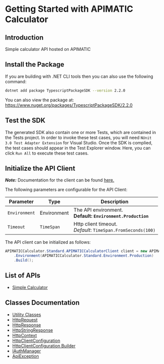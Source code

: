 
# Getting Started with APIMATIC Calculator

## Introduction

Simple calculator API hosted on APIMATIC

## Install the Package

If you are building with .NET CLI tools then you can also use the following command:

```bash
dotnet add package TypescriptPackageSDK --version 2.2.0
```

You can also view the package at:
https://www.nuget.org/packages/TypescriptPackageSDK/2.2.0

## Test the SDK

The generated SDK also contain one or more Tests, which are contained in the Tests project. In order to invoke these test cases, you will need `NUnit 3.0 Test Adapter Extension` for Visual Studio. Once the SDK is complied, the test cases should appear in the Test Explorer window. Here, you can click `Run All` to execute these test cases.

## Initialize the API Client

**_Note:_** Documentation for the client can be found [here.](https://www.github.com/aliraza1231/testing-typescript-sdk/tree/2.2.0/doc/client.md)

The following parameters are configurable for the API Client:

| Parameter | Type | Description |
|  --- | --- | --- |
| `Environment` | Environment | The API environment. <br> **Default: `Environment.Production`** |
| `Timeout` | `TimeSpan` | Http client timeout.<br>*Default*: `TimeSpan.FromSeconds(100)` |

The API client can be initialized as follows:

```csharp
APIMATICCalculator.Standard.APIMATICCalculatorClient client = new APIMATICCalculator.Standard.APIMATICCalculatorClient.Builder()
    .Environment(APIMATICCalculator.Standard.Environment.Production)
    .Build();
```

## List of APIs

* [Simple Calculator](https://www.github.com/aliraza1231/testing-typescript-sdk/tree/2.2.0/doc/controllers/simple-calculator.md)

## Classes Documentation

* [Utility Classes](https://www.github.com/aliraza1231/testing-typescript-sdk/tree/2.2.0/doc/utility-classes.md)
* [HttpRequest](https://www.github.com/aliraza1231/testing-typescript-sdk/tree/2.2.0/doc/http-request.md)
* [HttpResponse](https://www.github.com/aliraza1231/testing-typescript-sdk/tree/2.2.0/doc/http-response.md)
* [HttpStringResponse](https://www.github.com/aliraza1231/testing-typescript-sdk/tree/2.2.0/doc/http-string-response.md)
* [HttpContext](https://www.github.com/aliraza1231/testing-typescript-sdk/tree/2.2.0/doc/http-context.md)
* [HttpClientConfiguration](https://www.github.com/aliraza1231/testing-typescript-sdk/tree/2.2.0/doc/http-client-configuration.md)
* [HttpClientConfiguration Builder](https://www.github.com/aliraza1231/testing-typescript-sdk/tree/2.2.0/doc/http-client-configuration-builder.md)
* [IAuthManager](https://www.github.com/aliraza1231/testing-typescript-sdk/tree/2.2.0/doc/i-auth-manager.md)
* [ApiException](https://www.github.com/aliraza1231/testing-typescript-sdk/tree/2.2.0/doc/api-exception.md)

